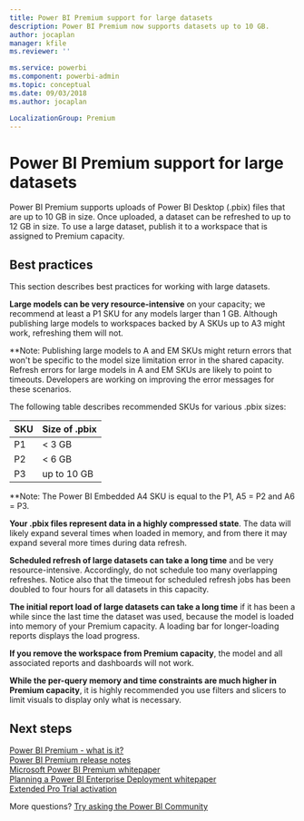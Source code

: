 ```yaml
---
title: Power BI Premium support for large datasets
description: Power BI Premium now supports datasets up to 10 GB.
author: jocaplan
manager: kfile
ms.reviewer: ''

ms.service: powerbi
ms.component: powerbi-admin
ms.topic: conceptual
ms.date: 09/03/2018
ms.author: jocaplan

LocalizationGroup: Premium
---
```


# Power BI Premium support for large datasets

Power BI Premium supports uploads of Power BI Desktop (.pbix) files that are up to 10 GB in size. Once uploaded, a dataset can be refreshed to up to 12 GB in size. To use a large dataset, publish it to a workspace that is assigned to Premium capacity.
 
## Best practices

This section describes best practices for working with large datasets.

**Large models can be very resource-intensive** on your capacity; we recommend at least a P1 SKU for any models larger than 1 GB. 
Although publishing large models to workspaces backed by A SKUs up to A3 might work, refreshing them will not.

**Note: Publishing large models to A and EM SKUs might return errors that won't be specific to the model size limitation error in the shared capacity. Refresh errors for large models in A and EM SKUs are likely to point to timeouts. Developers are working on improving the error messages for these scenarios.

The following table describes recommended SKUs for various .pbix sizes:


   |SKU  |Size of .pbix   |
   |---------|---------|
   |P1    | < 3 GB        |
   |P2    | < 6 GB        |
   |P3    | up to 10 GB   |

**Note: The Power BI Embedded A4 SKU is equal to the P1, A5 = P2 and A6 = P3.

**Your .pbix files represent data in a highly compressed state**. The data will likely expand several times when loaded in memory, and from there it may expand several more times during data refresh.

**Scheduled refresh of large datasets can take a long time** and be very resource-intensive. Accordingly, do not schedule too many overlapping refreshes. Notice also that the timeout for scheduled refresh jobs has been doubled to four hours for all datasets in this capacity.

**The initial report load of large datasets can take a long time** if it has been a while since the last time the dataset was used, because the model is loaded into memory of your Premium capacity. A loading bar for longer-loading reports displays the load progress.

**If you remove the workspace from Premium capacity**, the model and all associated reports and dashboards will not work.

**While the per-query memory and time constraints are much higher in Premium capacity**, it is highly recommended you use filters and slicers to limit visuals to display only what is necessary.

## Next steps
[Power BI Premium - what is it?](service-premium.md)  
[Power BI Premium release notes](service-premium-release-notes.md)  
[Microsoft Power BI Premium whitepaper](https://aka.ms/pbipremiumwhitepaper)  
[Planning a Power BI Enterprise Deployment whitepaper](https://aka.ms/pbienterprisedeploy)  
[Extended Pro Trial activation](service-extended-pro-trial.md)  

More questions? [Try asking the Power BI Community](https://community.powerbi.com/)

